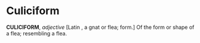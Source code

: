 # Culiciform

**CULICIFORM**, _adjective_ \[Latin , a gnat or flea; form.\] Of the form or shape of a flea; resembling a flea.